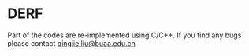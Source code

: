 # DERF
Part of the codes are re-implemented using C/C++. If you find any bugs please contact qingjie.liu@buaa.edu.cn